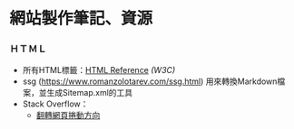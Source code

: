 # 網站製作筆記、資源

### ＨＴＭＬ

- 所有HTML標籤：[HTML Reference](https://www.w3schools.com/tags/default.asp) *(W3C)*
- ssg (https://www.romanzolotarev.com/ssg.html)
  用來轉換Markdown檔案，並生成Sitemap.xml的工具
- Stack Overflow：
  - [翻轉網頁捲動方向](https://stackoverflow.com/questions/24639103/changing-vertical-scroll-to-horizontal)

